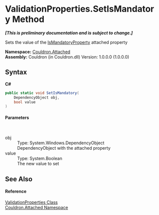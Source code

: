 # ValidationProperties.SetIsMandatory Method 
 _**\[This is preliminary documentation and is subject to change.\]**_

Sets the value of the <a href="F_Couldron_Attached_ValidationProperties_IsMandatoryProperty">IsMandatoryProperty</a> attached property

**Namespace:**&nbsp;<a href="N_Couldron_Attached">Couldron.Attached</a><br />**Assembly:**&nbsp;Couldron (in Couldron.dll) Version: 1.0.0.0 (1.0.0.0)

## Syntax

**C#**<br />
``` C#
public static void SetIsMandatory(
	DependencyObject obj,
	bool value
)
```


#### Parameters
&nbsp;<dl><dt>obj</dt><dd>Type: System.Windows.DependencyObject<br />DependencyObject with the attached property</dd><dt>value</dt><dd>Type: System.Boolean<br />The new value to set</dd></dl>

## See Also


#### Reference
<a href="T_Couldron_Attached_ValidationProperties">ValidationProperties Class</a><br /><a href="N_Couldron_Attached">Couldron.Attached Namespace</a><br />